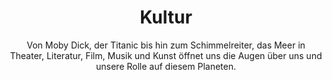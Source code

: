 ---
title: Kultur
subtitle: >-
    Von Moby Dick, der Titanic bis hin zum Schimmelreiter, 
    das Meer in Theater, Literatur, Film, Musik und Kunst öffnet uns die Augen über uns und unsere Rolle auf diesem Planeten.
image: https://www.deepwave.org/wp-content/uploads/2018/10/7_Kultur.jpg
overlay: rgba(25,21,18,0.6)
---